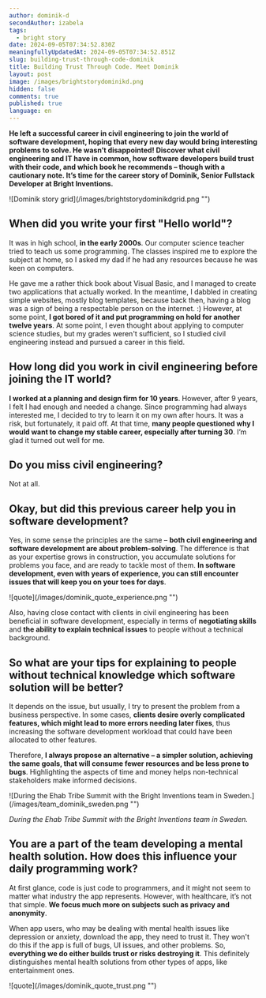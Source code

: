 ```yaml
---
author: dominik-d
secondAuthor: izabela
tags:
  - bright story
date: 2024-09-05T07:34:52.830Z
meaningfullyUpdatedAt: 2024-09-05T07:34:52.851Z
slug: building-trust-through-code-dominik
title: Building Trust Through Code. Meet Dominik
layout: post
image: /images/brightstorydominikd.png
hidden: false
comments: true
published: true
language: en
---
```

**He left a successful career in civil engineering to join the world of software development, hoping that every new day would bring interesting problems to solve. He wasn’t disappointed! Discover what civil engineering and IT have in common, how software developers build trust with their code, and which book he recommends – though with a cautionary note. It’s time for the career story of Dominik, Senior Fullstack Developer at Bright Inventions.**

<div className="image">![Dominik story grid](/images/brightstorydominikdgrid.png "")</div>

## When did you write your first "Hello world"?

It was in high school, **in the early 2000s**. Our computer science teacher tried to teach us some programming. The classes inspired me to explore the subject at home, so I asked my dad if he had any resources because he was keen on computers. 

He gave me a rather thick book about Visual Basic, and I managed to create two applications that actually worked. In the meantime, I dabbled in creating simple websites, mostly blog templates, because back then, having a blog was a sign of being a respectable person on the internet. :) However, at some point, **I got bored of it and put programming on hold for another twelve years**. At some point, I even thought about applying to computer science studies, but my grades weren't sufficient, so I studied civil engineering instead and pursued a career in this field.

## How long did you work in civil engineering before joining the IT world?

**I worked at a planning and design firm for 10 years**. However, after 9 years, I felt I had enough and needed a change. Since programming had always interested me, I decided to try to learn it on my own after hours. It was a risk, but fortunately, it paid off. At that time, **many people questioned why I would want to change my stable career, especially after turning 30**. I’m glad it turned out well for me.

## Do you miss civil engineering?

Not at all.

## Okay, but did this previous career help you in software development?

Yes, in some sense the principles are the same – **both civil engineering and software development are about problem-solving**. The difference is that as your expertise grows in construction, you accumulate solutions for problems you face, and are ready to tackle most of them. **In software development, even with years of experience, you can still encounter issues that will keep you on your toes for days**.

<div className="image">![quote](/images/dominik_quote_experience.png "")</div>

Also, having close contact with clients in civil engineering has been beneficial in software development, especially in terms of **negotiating skills** and **the ability to explain technical issues** to people without a technical background.

## So what are your tips for explaining to people without technical knowledge which software solution will be better?

It depends on the issue, but usually, I try to present the problem from a business perspective. In some cases, **clients desire overly complicated features, which might lead to more errors needing later fixes**, thus increasing the software development workload that could have been allocated to other features. 

Therefore, **I always propose an alternative – a simpler solution, achieving the same goals, that will consume fewer resources and be less prone to bugs**. Highlighting the aspects of time and money helps non-technical stakeholders make informed decisions.

<div className="image">![During the Ehab Tribe Summit with the Bright Inventions team in Sweden.](/images/team_dominik_sweden.png "")</div>

*During the Ehab Tribe Summit with the Bright Inventions team in Sweden.*

## You are a part of the team developing a mental health solution. How does this influence your daily programming work?

At first glance, code is just code to programmers, and it might not seem to matter what industry the app represents. However, with healthcare, it’s not that simple. **We focus much more on subjects such as privacy and anonymity**. 

When app users, who may be dealing with mental health issues like depression or anxiety, download the app, they need to trust it. They won't do this if the app is full of bugs, UI issues, and other problems. So, **everything we do either builds trust or risks destroying it**. This definitely distinguishes mental health solutions from other types of apps, like entertainment ones. 

<div className="image">![quote](/images/dominik_quote_trust.png "")</div>